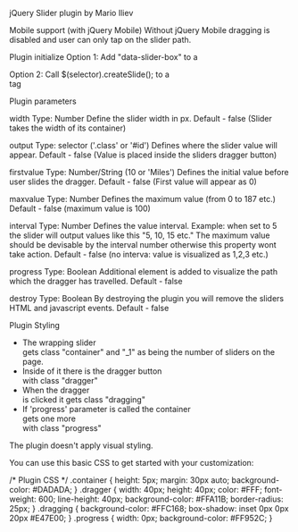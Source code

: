 jQuery Slider plugin by Mario Iliev

Mobile support (with jQuery Mobile)
Without jQuery Mobile dragging is disabled and user can only tap on the slider path.


Plugin initialize
Option 1: Add "data-slider-box" to a <div>
Option 2: Call $(selector).createSlide(); to a <div> tag

Plugin parameters

width
Type: Number
Define the slider width in px.
Default - false (Slider takes the width of its container)


output
Type: selector ('.class' or '#id')
Defines where the slider value will appear.
Default - false (Value is placed inside the sliders dragger button)


firstvalue
Type: Number/String (10 or 'Miles')
Defines the initial value before user slides the dragger.
Default - false (First value will appear as 0)


maxvalue
Type: Number
Defines the maximum value (from 0 to 187 etc.) 
Default - false (maximum value is 100)


interval
Type: Number
Defines the value interval. Example: when set to 5 the slider will output values like this "5, 10, 15 etc."
The maximum value should be devisable by the interval number otherwise this property wont take action.
Default - false (no interva: value is visualized as 1,2,3 etc.)


progress
Type: Boolean
Additional element is added to visualize the path which the dragger has travelled.
Default - false


destroy
Type: Boolean
By destroying the plugin you will remove the sliders HTML and javascript events.
Default - false

Plugin Styling
* The wrapping slider <div> gets class "container" and "_1" as being the number of sliders on the page.
* Inside of it there is the dragger button <div> with class "dragger"
* When the dragger <div> is clicked it gets class "dragging"
* If 'progress' parameter is called the container <div> gets one more <div> with class "progress"

The plugin doesn't apply visual styling.

You can use this basic CSS to get started with your customization:

/* Plugin CSS */
.container {
	height: 5px;
	margin: 30px auto;
	background-color: #DADADA;
}
.dragger {
	width: 40px;
	height: 40px;
	color: #FFF;
	font-weight: 600;
	line-height: 40px;
	background-color: #FFA11B;
	border-radius: 25px;
}
.dragging {
	background-color: #FFC168;
	box-shadow: inset 0px 0px 20px #E47E00;
}
.progress {
	width: 0px;
	background-color: #FF952C;
}
